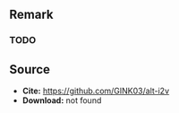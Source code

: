## Remark

### TODO



## Source

- **Cite:** https://github.com/GINK03/alt-i2v
- **Download:** not found